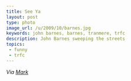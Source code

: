 ```yaml
---
title: See Ya
layout: post
type: photo
image_url: /u/2009/10/barnes.jpg
keywords: john barnes, barnes, tranmere, trfc
description: John Barnes sweeping the streets
topics:
 - funny
 - trfc
---
```


_Via [Mark][1]_

[1]:http://www.liverpoolecho.co.uk/sport/tranmere-rovers/tranmere-rovers-news/2009/08/29/trevor-s-final-wash-and-go-100252-24556189/